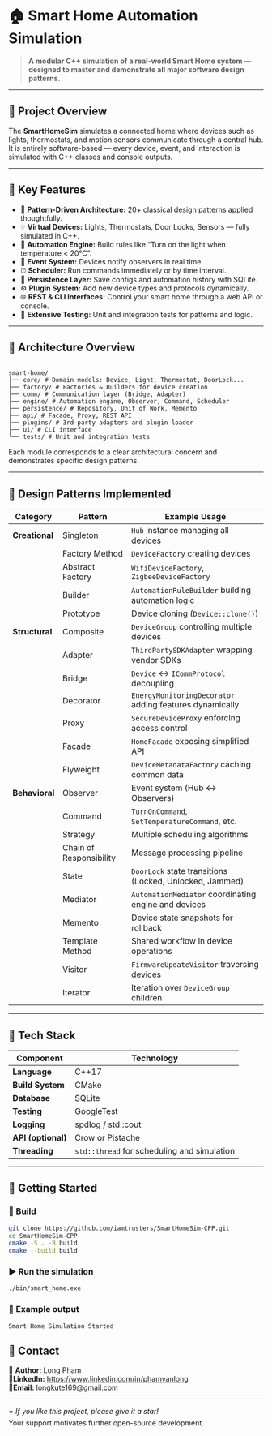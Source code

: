 # 🏠 Smart Home Automation Simulation

> **A modular C++ simulation of a real-world Smart Home system — designed to master and demonstrate all major software design patterns.**

---

## 🚀 Project Overview

The **SmartHomeSim** simulates a connected home where devices such as lights, thermostats, and motion sensors communicate through a central hub.  
It is entirely software-based — every device, event, and interaction is simulated with C++ classes and console outputs.


---

## 🚀 Key Features
- 🧱 **Pattern-Driven Architecture:** 20+ classical design patterns applied thoughtfully.
- 💡 **Virtual Devices:** Lights, Thermostats, Door Locks, Sensors — fully simulated in C++.
- 🧠 **Automation Engine:** Build rules like “Turn on the light when temperature < 20°C”.
- 🔔 **Event System:** Devices notify observers in real time.
- ⏰ **Scheduler:** Run commands immediately or by time interval.
- 💾 **Persistence Layer:** Save configs and automation history with SQLite.
- ⚙️ **Plugin System:** Add new device types and protocols dynamically.
- 🌐 **REST & CLI Interfaces:** Control your smart home through a web API or console.
- 🧪 **Extensive Testing:** Unit and integration tests for patterns and logic.

---

## 🧩 Architecture Overview
```text

smart-home/
├── core/ # Domain models: Device, Light, Thermostat, DoorLock...
├── factory/ # Factories & Builders for device creation
├── comm/ # Communication layer (Bridge, Adapter)
├── engine/ # Automation engine, Observer, Command, Scheduler
├── persistence/ # Repository, Unit of Work, Memento
├── api/ # Facade, Proxy, REST API
├── plugins/ # 3rd-party adapters and plugin loader
├── ui/ # CLI interface
└── tests/ # Unit and integration tests
```

Each module corresponds to a clear architectural concern and demonstrates specific design patterns.

---

## 🧠 Design Patterns Implemented

| Category | Pattern | Example Usage |
|-----------|----------|---------------|
| **Creational** | Singleton | `Hub` instance managing all devices |
|  | Factory Method | `DeviceFactory` creating devices |
|  | Abstract Factory | `WifiDeviceFactory`, `ZigbeeDeviceFactory` |
|  | Builder | `AutomationRuleBuilder` building automation logic |
|  | Prototype | Device cloning (`Device::clone()`) |
| **Structural** | Composite | `DeviceGroup` controlling multiple devices |
|  | Adapter | `ThirdPartySDKAdapter` wrapping vendor SDKs |
|  | Bridge | `Device` ↔ `ICommProtocol` decoupling |
|  | Decorator | `EnergyMonitoringDecorator` adding features dynamically |
|  | Proxy | `SecureDeviceProxy` enforcing access control |
|  | Facade | `HomeFacade` exposing simplified API |
|  | Flyweight | `DeviceMetadataFactory` caching common data |
| **Behavioral** | Observer | Event system (Hub ↔ Observers) |
|  | Command | `TurnOnCommand`, `SetTemperatureCommand`, etc. |
|  | Strategy | Multiple scheduling algorithms |
|  | Chain of Responsibility | Message processing pipeline |
|  | State | `DoorLock` state transitions (Locked, Unlocked, Jammed) |
|  | Mediator | `AutomationMediator` coordinating engine and devices |
|  | Memento | Device state snapshots for rollback |
|  | Template Method | Shared workflow in device operations |
|  | Visitor | `FirmwareUpdateVisitor` traversing devices |
|  | Iterator | Iteration over `DeviceGroup` children |

---

## 🧰 Tech Stack
| Component | Technology |
|------------|-------------|
| **Language** | C++17 |
| **Build System** | CMake |
| **Database** | SQLite |
| **Testing** | GoogleTest |
| **Logging** | spdlog / std::cout |
| **API (optional)** | Crow or Pistache |
| **Threading** | `std::thread` for scheduling and simulation |

---

## 🧪 Getting Started

### 🔧 Build
```bash
git clone https://github.com/iamtrusters/SmartHomeSim-CPP.git
cd SmartHomeSim-CPP
cmake -S . -B build
cmake --build build
```
### ▶️ Run the simulation
```bash
./bin/smart_home.exe
```
### 💬 Example output
```text
Smart Home Simulation Started
```

## 💬 Contact

👤 **Author:** Long Pham  <br>
💼**LinkedIn:** https://www.linkedin.com/in/phamvanlong <br>
📧**Email:** longkute169@gmail.com  

---

⭐ *If you like this project, please give it a star!*  
Your support motivates further open-source development.



